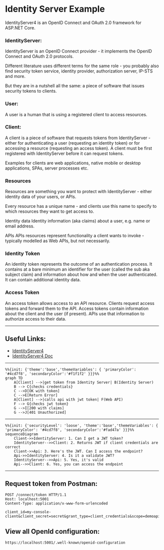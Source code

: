 # Identity Server Example
IdentityServer4 is an OpenID Connect and OAuth 2.0 framework for ASP.NET Core.

### IdentityServer:
IdentityServer is an OpenID Connect provider - it implements the OpenID Connect and OAuth 2.0 protocols.

Different literature uses different terms for the same role - you probably also find security token service, identity provider, authorization server, IP-STS and more.

But they are in a nutshell all the same: a piece of software that issues security tokens to clients.
### User:
A user is a human that is using a registered client to access resources.

### Client:
A client is a piece of software that requests tokens from IdentityServer - either for authenticating a user (requesting an identity token) or for accessing a resource (requesting an access token). A client must be first registered with IdentityServer before it can request tokens.

Examples for clients are web applications, native mobile or desktop applications, SPAs, server processes etc.

### Resources
Resources are something you want to protect with IdentityServer - either identity data of your users, or APIs.

Every resource has a unique name - and clients use this name to specify to which resources they want to get access to.

Identity data Identity information (aka claims) about a user, e.g. name or email address.

APIs APIs resources represent functionality a client wants to invoke - typically modelled as Web APIs, but not necessarily.
### Identity Token
An identity token represents the outcome of an authentication process. It contains at a bare minimum an identifier for the user (called the sub aka subject claim) and information about how and when the user authenticated. It can contain additional identity data.

### Access Token
An access token allows access to an API resource. Clients request access tokens and forward them to the API. Access tokens contain information about the client and the user (if present). APIs use that information to authorize access to their data.

---
## Useful Links:
- [IdentityServer4](https://identityserver.io/)
- [IdentityServer4 Doc](http://docs.identityserver.io/en/latest/index.html)
---

```mermaid
%%{init: {'theme':'base','themeVariables': { 'primaryColor': '#4cd7f8', 'secondaryColor':'#f1f1f2' }}}%%
graph TD
    A[Client] -->|get token from Identity Server| B(Identity Server)
    B --> C{checks credentials}
    C -->D[OK with token] 
    C -->E[Return Error]
    A[Client] -->|calls api with jwt token| F(Web API)
    F --> G{checks jwt token}
    G -->I[200 with claims]
    G -->J[401 Unauthorized]

```
---
```mermaid
%%{init: {'securityLevel': 'loose', 'theme':'base','themeVariables': { 'primaryColor': '#4cd7f8', 'secondaryColor':'#fad47a' }}}%%
sequenceDiagram        
    Client->>IdentityServer: 1. Can I get a JWT token?
    IdentityServer-->>Client: 2. Returns JWT if client credentials are correct    
    Client->>Api: 3. Here's the JWT. Can I access the endpoint?
    Api->>IdentityServer: 4. Is it a validate JWT?
    IdentityServer-->>Api: 5. Yes, it's valid
    Api-->>Client: 6. Yes, you can access the endpoint

```
---
## Request token from Postman:
```
POST /connect/token HTTP/1.1
Host: localhost:5001
Content-Type: application/x-www-form-urlencoded
 
client_id=my-console-client&client_secret=secret&grant_type=client_credentials&scope=demoapi.one.read
```

## View all OpenId configuration:
```
https://localhost:5001/.well-known/openid-configuration
```